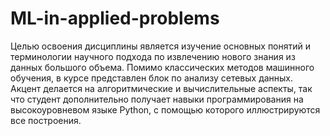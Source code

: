 # ML-in-applied-problems
Целью освоения дисциплины является изучение основных понятий и терминологии научного подхода по извлечению нового знания из данных большого объема. Помимо классических методов машинного обучения, в курсе представлен блок по анализу сетевых данных. Акцент делается на алгоритмические и вычислительные аспекты, так что студент дополнительно получает навыки программирования на высокоуровневом языке Python, с помощью которого иллюстрируются все построения. 

